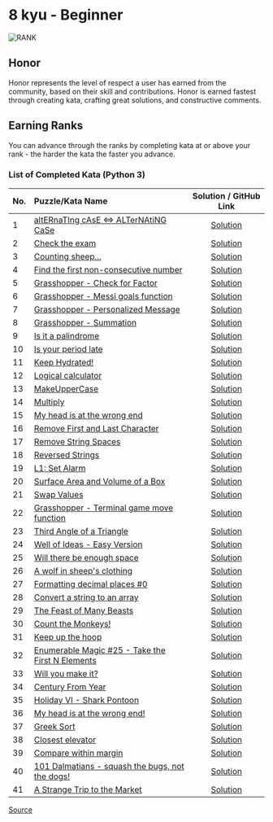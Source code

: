 # 8 kyu - Beginner

![RANK](https://github.com/ikostan/codewars/blob/master/img/copy-rank-kyu.png)

## Honor

Honor represents the level of respect a user has earned from the community,
based on their skill and contributions. Honor is earned fastest through creating
kata, crafting great solutions, and constructive comments.

## Earning Ranks

You can advance through the ranks by completing kata at or above your rank - the
harder the kata the faster you advance.

### List of Completed Kata (Python 3)
<!-- markdownlint-disable MD013 -->
| No. | Puzzle/Kata Name                                                                                                       |                                         Solution / GitHub Link                                          |
|-----|:-----------------------------------------------------------------------------------------------------------------------|:-------------------------------------------------------------------------------------------------------:|
| 1   | [altERnaTIng cAsE <=> ALTerNAtiNG CaSe](https://www.codewars.com/kata/56efc695740d30f963000557)                        |           [Solution](https://github.com/ikostan/codewars/tree/master/kyu_8/alternating_case)            |
| 2   | [Check the exam](https://www.codewars.com/kata/5a3dd29055519e23ec000074)                                               |            [Solution](https://github.com/ikostan/codewars/tree/master/kyu_8/check_the_exam)             |
| 3   | [Counting sheep...](https://www.codewars.com/kata/54edbc7200b811e956000556)                                            |            [Solution](https://github.com/ikostan/codewars/tree/master/kyu_8/counting_sheep)             |
| 4   | [Find the first non-consecutive number](https://www.codewars.com/kata/58f8a3a27a5c28d92e000144)                        | [Solution](https://github.com/ikostan/codewars/tree/master/kyu_8/find_the_first_non_consecutive_number) |
| 5   | [Grasshopper - Check for Factor](https://www.codewars.com/kata/55cbc3586671f6aa070000fb)                               |     [Solution](https://github.com/ikostan/codewars/tree/master/kyu_8/grasshopper_check_for_factor)      |
| 6   | [Grasshopper - Messi goals function](https://www.codewars.com/kata/55f73be6e12baaa5900000d4)                           |   [Solution](https://github.com/ikostan/codewars/tree/master/kyu_8/grasshopper_messi_goals_function)    |
| 7   | [Grasshopper - Personalized Message](https://www.codewars.com/kata/5772da22b89313a4d50012f7)                           |   [Solution](https://github.com/ikostan/codewars/tree/master/kyu_8/grasshopper_personalized_message)    |
| 8   | [Grasshopper - Summation](https://www.codewars.com/kata/55d24f55d7dd296eb9000030)                                      |         [Solution](https://github.com/ikostan/codewars/tree/master/kyu_8/grasshopper_summation)         |
| 9   | [Is it a palindrome](https://www.codewars.com/kata/57a1fd2ce298a731b20006a4)                                           |          [Solution](https://github.com/ikostan/codewars/tree/master/kyu_8/is_it_a_palindrome)           |
| 10  | [Is your period late](https://www.codewars.com/kata/578a8a01e9fd1549e50001f1)                                          |          [Solution](https://github.com/ikostan/codewars/tree/master/kyu_8/is_your_period_late)          |
| 11  | [Keep Hydrated!](https://www.codewars.com/kata/582cb0224e56e068d800003c)                                               |        [Solution](https://github.com/ikostan/codewars/blob/master/kyu_8/keep_hydrated/README.md)        |
| 12  | [Logical calculator](https://www.codewars.com/kata/57096af70dad013aa200007b)                                           |          [Solution](https://github.com/ikostan/codewars/tree/master/kyu_8/logical_calculator)           |
| 13  | [MakeUpperCase](https://www.codewars.com/kata/57a0556c7cb1f31ab3000ad7)                                                |            [Solution](https://github.com/ikostan/codewars/tree/master/kyu_8/make_upper_case)            |
| 14  | [Multiply](https://www.codewars.com/kata/50654ddff44f800200000004)                                                     |               [Solution](https://github.com/ikostan/codewars/tree/master/kyu_8/multiply)                |
| 15  | [My head is at the wrong end](https://www.codewars.com/kata/56f699cd9400f5b7d8000b55)                                  |      [Solution](https://github.com/ikostan/codewars/tree/master/kyu_8/my_head_is_at_the_wrong_end)      |
| 16  | [Remove First and Last Character](https://www.codewars.com/kata/56bc28ad5bdaeb48760009b0)                              |    [Solution](https://github.com/ikostan/codewars/tree/master/kyu_8/remove_first_and_last_character)    |
| 17  | [Remove String Spaces](https://www.codewars.com/kata/57eae20f5500ad98e50002c5)                                         |         [Solution](https://github.com/ikostan/codewars/tree/master/kyu_8/remove_string_spaces)          |
| 18  | [Reversed Strings](https://www.codewars.com/kata/5168bb5dfe9a00b126000018)                                             |           [Solution](https://github.com/ikostan/codewars/tree/master/kyu_8/reversed_strings)            |
| 19  | [L1: Set Alarm](https://www.codewars.com/kata/568dcc3c7f12767a62000038)                                                |               [Solution](https://github.com/ikostan/codewars/tree/master/kyu_8/set_alarm)               |
| 20  | [Surface Area and Volume of a Box](https://www.codewars.com/kata/565f5825379664a26b00007c)                             |    [Solution](https://github.com/ikostan/codewars/tree/master/kyu_8/surface_area_and_volume_of_box)     |
| 21  | [Swap Values](https://www.codewars.com/kata/5388f0e00b24c5635e000fc6)                                                  |              [Solution](https://github.com/ikostan/codewars/tree/master/kyu_8/swap_values)              |
| 22  | [Grasshopper - Terminal game move function](https://www.codewars.com/kata/563a631f7cbbc236cf0000c2)                    |      [Solution](https://github.com/ikostan/codewars/tree/master/kyu_8/terminal_game_move_function)      |
| 23  | [Third Angle of a Triangle](https://www.codewars.com/kata/5a023c426975981341000014)                                    |        [Solution](https://github.com/ikostan/codewars/tree/master/kyu_8/third_angle_of_triangle)        |
| 24  | [Well of Ideas - Easy Version](https://www.codewars.com/kata/57f222ce69e09c3630000212)                                 |      [Solution](https://github.com/ikostan/codewars/tree/master/kyu_8/well_of_ideas_easy_version)       |
| 25  | [Will there be enough space](https://www.codewars.com/kata/5875b200d520904a04000003)                                   |      [Solution](https://github.com/ikostan/codewars/tree/master/kyu_8/will_there_be_enough_space)       |
| 26  | [A wolf in sheep's clothing](https://www.codewars.com/kata/5c8bfa44b9d1192e1ebd3d15)                                   |        [Solution](https://github.com/ikostan/codewars/tree/master/kyu_8/wolf_in_sheep_clothing)         |
| 27  | [Formatting decimal places #0](https://www.codewars.com/kata/5641a03210e973055a00000d)                                 |      [Solution](https://github.com/ikostan/codewars/tree/master/kyu_8/formatting_decimal_places_0)      |
| 28  | [Convert a string to an array](https://www.codewars.com/kata/57e76bc428d6fbc2d500036d)                                 |      [Solution](https://github.com/ikostan/codewars/tree/master/kyu_8/convert_string_to_an_array)       |
| 29  | [The Feast of Many Beasts](https://www.codewars.com/kata/5aa736a455f906981800360d)                                     |       [Solution](https://github.com/ikostan/codewars/tree/master/kyu_8/the_feast_of_many_beasts)        |
| 30  | [Count the Monkeys!](https://www.codewars.com/kata/count-the-monkeys)                                                  |           [Solution](https://github.com/ikostan/codewars/tree/master/kyu_8/count_the_monkeys)           |
| 31  | [Keep up the hoop](https://www.codewars.com/kata/55cb632c1a5d7b3ad0000145)                                             |           [Solution](https://github.com/ikostan/codewars/tree/master/kyu_8/keep_up_the_hoop)            |
| 32  | [Enumerable Magic #25 - Take the First N Elements](https://www.codewars.com/kata/545afd0761aa4c3055001386)             |          [Solution](https://github.com/ikostan/codewars/tree/master/kyu_8/enumerable_magic_25)          |
| 33  | [Will you make it?](https://www.codewars.com/kata/5861d28f124b35723e00005e)                                            |           [Solution](https://github.com/ikostan/codewars/tree/master/kyu_8/will_you_make_it)            |
| 34  | [Century From Year](https://www.codewars.com/kata/5a3fe3dde1ce0e8ed6000097)                                            |           [Solution](https://github.com/ikostan/codewars/tree/master/kyu_8/century_from_year)           |
| 35  | [Holiday VI - Shark Pontoon](https://www.codewars.com/kata/57e921d8b36340f1fd000059)                                   |       [Solution](https://github.com/ikostan/codewars/tree/master/kyu_8/holiday_vi_shark_pontoon)        |
| 36  | [My head is at the wrong end!](https://www.codewars.com/kata/56f699cd9400f5b7d8000b55)                                 |      [Solution](https://github.com/ikostan/codewars/tree/master/kyu_8/my_head_is_at_the_wrong_end)      |
| 37  | [Greek Sort](https://www.codewars.com/kata/56bc1acf66a2abc891000561)                                                   |              [Solution](https://github.com/ikostan/codewars/tree/master/kyu_8/greek_sort)               |
| 38  | [Closest elevator](https://www.codewars.com/kata/5c374b346a5d0f77af500a5a)                                             |           [Solution](https://github.com/ikostan/codewars/tree/master/kyu_8/closest_elevator)            |
| 39  | [Compare within margin](https://www.codewars.com/kata/56453a12fcee9a6c4700009c)                                        |         [Solution](https://github.com/ikostan/codewars/tree/master/kyu_8/compare_within_margin)         |
| 40  | [101 Dalmatians - squash the bugs, not the dogs!](https://www.codewars.com/kata/56f6919a6b88de18ff000b36)              |      [Solution](https://github.com/ikostan/codewars/tree/master/kyu_8/dalmatians_101_squash_bugs)       |
| 41  | [A Strange Trip to the Market](https://www.codewars.com/kata/55ccdf1512938ce3ac000056)                                 |      [Solution](https://github.com/ikostan/codewars/tree/master/kyu_8/strange_trip_to_the_market)       |
<!-- markdownlint-enable MD013 -->
[Source](https://www.codewars.com/about)
